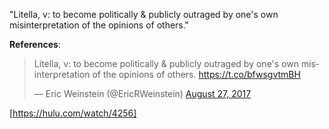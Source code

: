"Litella, v: to become politically & publicly outraged by one's own misinterpretation of the opinions of others."


**References**:

<blockquote class="twitter-tweet"><p lang="en" dir="ltr">Litella, v: to become politically &amp; publicly outraged by one&#39;s own misinterpretation of the opinions of others. <a href="https://t.co/bfwsgvtmBH">https://t.co/bfwsgvtmBH</a></p>&mdash; Eric Weinstein (@EricRWeinstein) <a href="https://twitter.com/EricRWeinstein/status/901853610274807809?ref_src=twsrc%5Etfw">August 27, 2017</a></blockquote> <script async src="https://platform.twitter.com/widgets.js" charset="utf-8"></script>

[https://hulu.com/watch/4256]